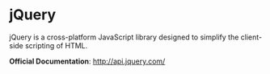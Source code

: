 # jQuery

jQuery is a cross-platform JavaScript library designed to simplify the client-side scripting of HTML.

__Official Documentation__: http://api.jquery.com/